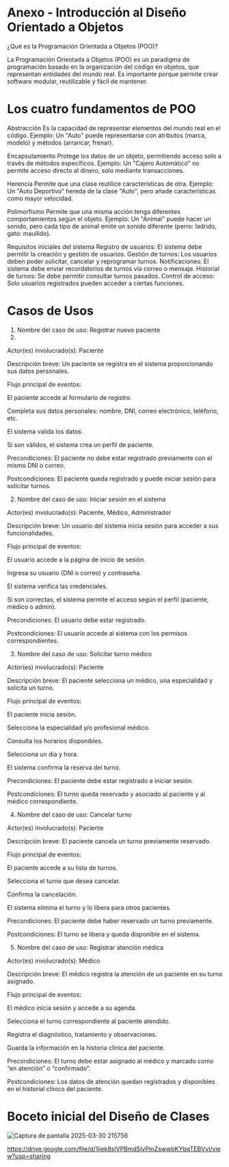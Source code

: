 # Anexo - Introducción al Diseño Orientado a Objetos
¿Qué es la Programación Orientada a Objetos (POO)?

La Programación Orientada a Objetos (POO) es un paradigma de programación basado en la organización del código en objetos, que representan entidades del mundo real.
Es importante porque permite crear software modular, reutilizable y fácil de mantener.

# Los cuatro fundamentos de POO
Abstracción
Es la capacidad de representar elementos del mundo real en el código.
Ejemplo: Un "Auto" puede representarse con atributos (marca, modelo) y métodos (arrancar, frenar).

Encapsulamiento
Protege los datos de un objeto, permitiendo acceso solo a través de métodos específicos.
Ejemplo: Un "Cajero Automático" no permite acceso directo al dinero, solo mediante transacciones.

Herencia
Permite que una clase reutilice características de otra.
Ejemplo: Un "Auto Deportivo" hereda de la clase "Auto", pero añade características como mayor velocidad.

Polimorfismo
Permite que una misma acción tenga diferentes comportamientos según el objeto.
Ejemplo: Un "Animal" puede hacer un sonido, pero cada tipo de animal emite un sonido diferente (perro: ladrido, gato: maullido).

Requisitos iniciales del sistema
Registro de usuarios: El sistema debe permitir la creación y gestión de usuarios.
Gestión de turnos: Los usuarios deben poder solicitar, cancelar y reprogramar turnos.
Notificaciones: El sistema debe enviar recordatorios de turnos vía correo o mensaje.
Historial de turnos: Se debe permitir consultar turnos pasados.
Control de acceso: Solo usuarios registrados pueden acceder a ciertas funciones.

# Casos de Usos

1. Nombre del caso de uso: Registrar nuevo paciente
2. 
Actor(es) involucrado(s): Paciente

Descripción breve: Un paciente se registra en el sistema proporcionando sus datos personales.

Flujo principal de eventos:

El paciente accede al formulario de registro.

Completa sus datos personales: nombre, DNI, correo electrónico, teléfono, etc.

El sistema valida los datos.

Si son válidos, el sistema crea un perfil de paciente.

Precondiciones: El paciente no debe estar registrado previamente con el mismo DNI o correo.

Postcondiciones: El paciente queda registrado y puede iniciar sesión para solicitar turnos.

2. Nombre del caso de uso: Iniciar sesión en el sistema

Actor(es) involucrado(s): Paciente, Médico, Administrador

Descripción breve: Un usuario del sistema inicia sesión para acceder a sus funcionalidades.

Flujo principal de eventos:

El usuario accede a la página de inicio de sesión.

Ingresa su usuario (DNI o correo) y contraseña.

El sistema verifica las credenciales.

Si son correctas, el sistema permite el acceso según el perfil (paciente, médico o admin).

Precondiciones: El usuario debe estar registrado.

Postcondiciones: El usuario accede al sistema con los permisos correspondientes.

3. Nombre del caso de uso: Solicitar turno médico
   
Actor(es) involucrado(s): Paciente

Descripción breve: El paciente selecciona un médico, una especialidad y solicita un turno.

Flujo principal de eventos:

El paciente inicia sesión.

Selecciona la especialidad y/o profesional médico.

Consulta los horarios disponibles.

Selecciona un día y hora.

El sistema confirma la reserva del turno.

Precondiciones: El paciente debe estar registrado e iniciar sesión.

Postcondiciones: El turno queda reservado y asociado al paciente y al médico correspondiente.

4. Nombre del caso de uso: Cancelar turno
   
Actor(es) involucrado(s): Paciente

Descripción breve: El paciente cancela un turno previamente reservado.

Flujo principal de eventos:

El paciente accede a su lista de turnos.

Selecciona el turno que desea cancelar.

Confirma la cancelación.

El sistema elimina el turno y lo libera para otros pacientes.

Precondiciones: El paciente debe haber reservado un turno previamente.

Postcondiciones: El turno se libera y queda disponible en el sistema.

5. Nombre del caso de uso: Registrar atención médica
   
Actor(es) involucrado(s): Médico

Descripción breve: El médico registra la atención de un paciente en su turno asignado.

Flujo principal de eventos:

El médico inicia sesión y accede a su agenda.

Selecciona el turno correspondiente al paciente atendido.

Registra el diagnóstico, tratamiento y observaciones.

Guarda la información en la historia clínica del paciente.

Precondiciones: El turno debe estar asignado al médico y marcado como “en atención” o “confirmado”.

Postcondiciones: Los datos de atención quedan registrados y disponibles en el historial clínico del paciente.


# Boceto inicial del Diseño de Clases
![Captura de pantalla 2025-03-30 215756](https://github.com/user-attachments/assets/5948340a-80d8-4642-a307-5bd1b3fde944)

https://drive.google.com/file/d/1jiek8sjVPBmd5IyPmZswwbKYbqTEBVyl/view?usp=sharing


